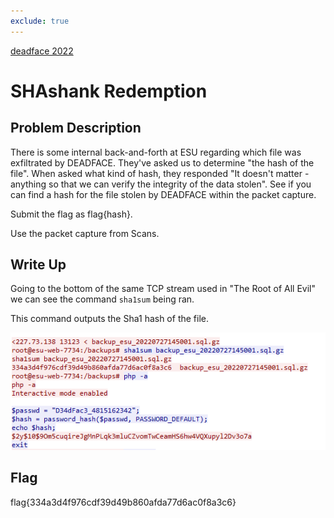 ```yaml
---
exclude: true
---
```


[deadface 2022](..)  

# SHAshank Redemption

## Problem Description

There is some internal back-and-forth at ESU regarding which file was exfiltrated by DEADFACE. They've asked us to determine "the hash of the file". When asked what kind of hash, they responded "It doesn't matter - anything so that we can verify the integrity of the data stolen". 
See if you can find a hash for the file stolen by DEADFACE within the packet capture.

Submit the flag as flag{hash}.

Use the packet capture from Scans.

## Write Up

Going to the bottom of the same TCP stream used in "The Root of All Evil" we can see the command `sha1sum` being ran.

This command outputs the Sha1 hash of the file.

![PCAP showing SHA hash](SHA.PNG "SHA1 hash being shown")



## Flag

flag{334a3d4f976cdf39d49b860afda77d6ac0f8a3c6}
